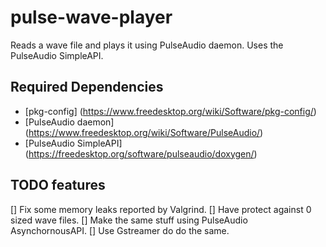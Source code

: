 # pulse-wave-player
Reads a wave file and plays it using PulseAudio daemon.
Uses the PulseAudio SimpleAPI.

## Required Dependencies
* [pkg-config] (https://www.freedesktop.org/wiki/Software/pkg-config/)
* [PulseAudio daemon] (https://www.freedesktop.org/wiki/Software/PulseAudio/)
* [PulseAudio SimpleAPI] (https://freedesktop.org/software/pulseaudio/doxygen/)

## TODO features
[] Fix some memory leaks reported by Valgrind.
[] Have protect against 0 sized wave files. 
[] Make the same stuff using PulseAudio AsynchornousAPI.
[] Use Gstreamer do do the same.